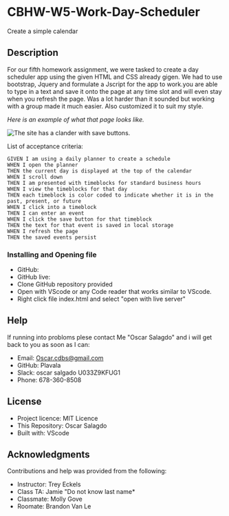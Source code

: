# CBHW-W5-Work-Day-Scheduler
Create a simple calendar 

## Description
For our fifth homework assignment, we were tasked to create a day scheduler app using the given HTML and CSS already gigen. We had to use bootstrap, Jquery and formulate a Jscript for the app to work.you are able to type in a text and save it onto the page at any time slot and will even stay when you refresh the page.  Was a lot harder than it sounded but working with a group made it much easier. Also customized it to suit my style. 

*Here is an example of what that page looks like.*

![The site has a clander with save buttons.](..assets\day-planner.png)

List of acceptance criteria:
```
GIVEN I am using a daily planner to create a schedule
WHEN I open the planner
THEN the current day is displayed at the top of the calendar
WHEN I scroll down
THEN I am presented with timeblocks for standard business hours
WHEN I view the timeblocks for that day
THEN each timeblock is color coded to indicate whether it is in the past, present, or future
WHEN I click into a timeblock
THEN I can enter an event
WHEN I click the save button for that timeblock
THEN the text for that event is saved in local storage
WHEN I refresh the page
THEN the saved events persist
```

### Installing and Opening file

- GitHub: 
- GitHub live: 
- Clone GitHub repository provided
- Open with VScode or any Code reader that works similar to VScode.
- Right click file index.html and select "open with live server"

## Help
If running into probloms plese contact Me "Oscar Salagdo" and i will get back to you as soon as I can:
- Email: Oscar.cdbs@gmail.com
- GitHub: Plavala
- Slack: oscar salgado U033Z9KFUG1
- Phone: 678-360-8508

## License
- Project licence: MIT Licence
- This Repository: Oscar Salagdo
- Built with: VScode

## Acknowledgments
Contributions and help was provided from the following:
- Instructor: Trey Eckels
- Class TA: Jamie "Do not know last name*
- Classmate: Molly Gove
- Roomate: Brandon Van Le
